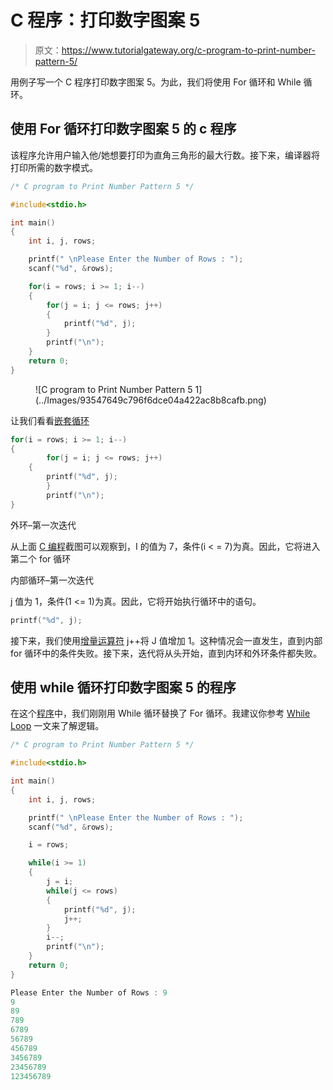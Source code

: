 # C 程序：打印数字图案 5 

> 原文：<https://www.tutorialgateway.org/c-program-to-print-number-pattern-5/>

用例子写一个 C 程序打印数字图案 5。为此，我们将使用 For 循环和 While 循环。

## 使用 For 循环打印数字图案 5 的 c 程序

该程序允许用户输入他/她想要打印为直角三角形的最大行数。接下来，编译器将打印所需的数字模式。

```c
/* C program to Print Number Pattern 5 */

#include<stdio.h>

int main()
{
    int i, j, rows;

    printf(" \nPlease Enter the Number of Rows : ");
    scanf("%d", &rows);

    for(i = rows; i >= 1; i--)
    {
    	for(j = i; j <= rows; j++)
		{
			printf("%d", j);     	
        }
        printf("\n");
    }
    return 0;
}
```

<figure class="wp-block-image">![C program to Print Number Pattern 5 1](../Images/93547649c796f6dce04a422ac8b8cafb.png)</figure>

让我们看看[嵌套循环](https://www.tutorialgateway.org/for-loop-in-c-programming/)

```c
for(i = rows; i >= 1; i--)
{
    	for(j = i; j <= rows; j++)
	{
		printf("%d", j);     	
        }
        printf("\n");
}
```

外环–第一次迭代

从上面 [C 编程](https://www.tutorialgateway.org/c-programming/)截图可以观察到，I 的值为 7，条件(i < = 7)为真。因此，它将进入第二个 for 循环

内部循环–第一次迭代

j 值为 1，条件(1 <= 1)为真。因此，它将开始执行循环中的语句。

```c
printf("%d", j);
```

接下来，我们使用[增量运算符](https://www.tutorialgateway.org/increment-and-decrement-operators-in-c/) j++将 J 值增加 1。这种情况会一直发生，直到内部 for 循环中的条件失败。接下来，迭代将从头开始，直到内环和外环条件都失败。

## 使用 while 循环打印数字图案 5 的程序

在这个[程序](https://www.tutorialgateway.org/c-programming-examples/)中，我们刚刚用 While 循环替换了 For 循环。我建议你参考 [While Loop](https://www.tutorialgateway.org/while-loop-in-c/) 一文来了解逻辑。

```c
/* C program to Print Number Pattern 5 */

#include<stdio.h>

int main()
{
    int i, j, rows;

    printf(" \nPlease Enter the Number of Rows : ");
    scanf("%d", &rows);

	i = rows;     

	while(i >= 1)
    {
    	j = i;
    	while(j <= rows)
		{
			printf("%d", j);   
			j++;  	
        }
        i--;
        printf("\n");
    }
    return 0;
}
```

```c
Please Enter the Number of Rows : 9
9
89
789
6789
56789
456789
3456789
23456789
123456789
```